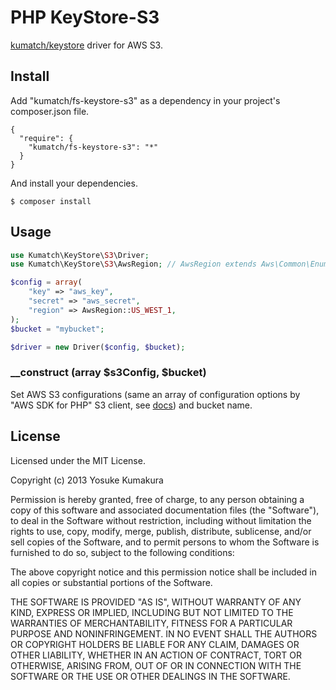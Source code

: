 PHP KeyStore-S3
===========

[kumatch/keystore](https://github.com/kumatch/php-keystore) driver for AWS S3.


Install
-----

Add "kumatch/fs-keystore-s3" as a dependency in your project's composer.json file.


    {
      "require": {
        "kumatch/fs-keystore-s3": "*"
      }
    }

And install your dependencies.

    $ composer install


Usage
-----

```php
use Kumatch\KeyStore\S3\Driver;
use Kumatch\KeyStore\S3\AwsRegion; // AwsRegion extends Aws\Common\Enum\Region (aws-sdk)

$config = array(
    "key" => "aws_key",
    "secret" => "aws_secret",
    "region" => AwsRegion::US_WEST_1,
);
$bucket = "mybucket";

$driver = new Driver($config, $bucket);
```

### __construct (array $s3Config, $bucket)

Set AWS S3 configurations (same an array of configuration options by "AWS SDK for PHP" S3 client, see [docs](http://docs.aws.amazon.com/aws-sdk-php/latest/class-Aws.S3.S3Client.html#_factory)) and bucket name.


License
--------

Licensed under the MIT License.

Copyright (c) 2013 Yosuke Kumakura

Permission is hereby granted, free of charge, to any person
obtaining a copy of this software and associated documentation
files (the "Software"), to deal in the Software without
restriction, including without limitation the rights to use,
copy, modify, merge, publish, distribute, sublicense, and/or sell
copies of the Software, and to permit persons to whom the
Software is furnished to do so, subject to the following
conditions:

The above copyright notice and this permission notice shall be
included in all copies or substantial portions of the Software.

THE SOFTWARE IS PROVIDED "AS IS", WITHOUT WARRANTY OF ANY KIND,
EXPRESS OR IMPLIED, INCLUDING BUT NOT LIMITED TO THE WARRANTIES
OF MERCHANTABILITY, FITNESS FOR A PARTICULAR PURPOSE AND
NONINFRINGEMENT. IN NO EVENT SHALL THE AUTHORS OR COPYRIGHT
HOLDERS BE LIABLE FOR ANY CLAIM, DAMAGES OR OTHER LIABILITY,
WHETHER IN AN ACTION OF CONTRACT, TORT OR OTHERWISE, ARISING
FROM, OUT OF OR IN CONNECTION WITH THE SOFTWARE OR THE USE OR
OTHER DEALINGS IN THE SOFTWARE.
